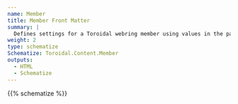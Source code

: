 ```yaml
---
name: Member
title: Member Front Matter
summary: |
  Defines settings for a Toroidal webring member using values in the page's front matter.
weight: 2
type: schematize
Schematize: Toroidal.Content.Member
outputs:
  - HTML
  - Schematize
---
```


{{% schematize %}}

